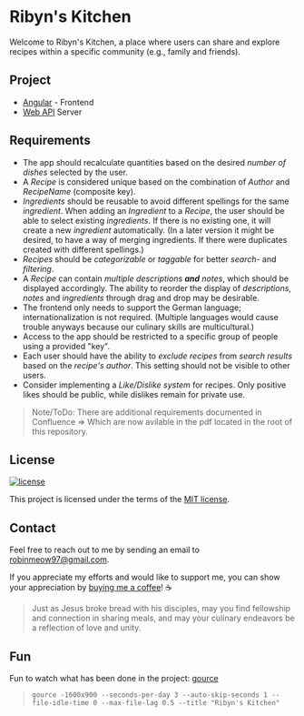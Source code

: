 # Ribyn's Kitchen

Welcome to Ribyn's Kitchen, a place where users can share and explore recipes within a specific community (e.g., family and friends).

## Project

- [Angular](client/README.md) - Frontend
- [Web API](./Application/README.md) Server

## Requirements

- The app should recalculate quantities based on the desired _number of dishes_ selected by the user.
- A _Recipe_ is considered unique based on the combination of _Author_ and _RecipeName_ (composite key).
- _Ingredients_ should be reusable to avoid different spellings for the same _ingredient_. When adding an _Ingredient_ to a _Recipe_, the user should be able to select existing _ingredients_. If there is no existing one, it will create a new _ingredient_ automatically. (In a later version it might be desired, to have a way of merging ingredients. If there were duplicates created with different spellings.)
- _Recipes_ should be _categorizable_ or _taggable_ for better _search_- and _filtering_.
- A _Recipe_ can contain _multiple descriptions **and** notes_, which should be displayed accordingly. The ability to reorder the display of _descriptions_, _notes_ and _ingredients_ through drag and drop may be desirable.
- The frontend only needs to support the German language; internationalization is not required. (Multiple languages would cause trouble anyways because our culinary skills are multicultural.)
- Access to the app should be restricted to a specific group of people using a provided "key".
- Each user should have the ability to _exclude recipes_ from _search results_ based on the _recipe's author_. This setting should not be visible to other users.
- Consider implementing a _Like/Dislike system_ for recipes. Only positive likes should be public, while dislikes remain for private use.

> Note/ToDo: There are additional requirements documented in Confluence => Which are now avilable in the pdf located in the root of this repository.

## License

[![license](https://img.shields.io/badge/license-MIT-green.svg)](https://github.com/RobinMeow/ribyns-kitchen/blob/master/LICENSE)

This project is licensed under the terms of the [MIT license](LICENSE).

## Contact

Feel free to reach out to me by sending an email to [robinmeow97@gmail.com](mailto:robinmeow97@gmail.com).

If you appreciate my efforts and would like to support me, you can show your appreciation by [buying me a coffee](https://ko-fi.com/ribyn)! ☕️

> Just as Jesus broke bread with his disciples, may you find fellowship and connection in sharing meals, and may your culinary endeavors be a reflection of love and unity.

## Fun

Fun to watch what has been done in the project: [gource](https://gource.io/)

> `gource -1600x900 --seconds-per-day 3 --auto-skip-seconds 1 --file-idle-time 0 --max-file-lag 0.5 --title "Ribyn's Kitchen"`
